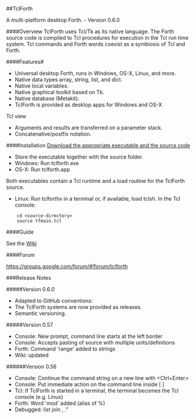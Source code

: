 ##TclForth

A multi-platform desktop Forth. - Version 0.6.0

####Overview
TclForth uses Tcl/Tk as its native language. The Forth source code is compiled to Tcl procedures for execution in the Tcl run time system. Tcl commands and Forth words coexist as a symbiosis of Tcl and Forth. 


####Features#

* Universal desktop Forth, runs in Windows, OS-X, Linux, and more. 
* Native data types array, string, list, and dict.
* Native local variables.
* Native graphical toolkit based on Tk.
* Native database (Metakit).
* TclForth is provided as desktop apps for Windows and OS-X

Tcl view

* Arguments and results are transferred on a parameter stack. 
* Concatenative/postfix notation.

####Installation
[Download the appropriate executable and the source code](https://github.com/wolfwejgaard/tclforth/releases) 

* Store the executable together with the source folder.
* Windows: Run tclforth.exe
* OS-X: Run tclforth.app

Both executables contain a Tcl runtime and a load routine for the TclForth source.

* Linux: Run tclforthx in a terminal or, if available, load tclsh. In the Tcl console:

```
    cd <source-directory>
    source tfmain.tcl
```

####Guide

See the [Wiki](https://github.com/wolfwejgaard/tclforth/wiki)

####Forum

https://groups.google.com/forum/#!forum/tclforth



###Release Notes

#####Version 0.6.0

* Adapted to GitHub conventions:
* The TclForth systems are now provided as releases.
* Semantic versioning.

#####Version 0.57

* Console: New prompt, command line starts at the left border
* Console: Accepts pasting of source with multiple units/definitions 
* Forth: Command 'range' added to strings
* Wiki: updated

######Version 0.56

* Console: Continue the command string on a new line with \<Ctrl+Enter\>
* Console: Put immediate action on the command line inside [ ]
* Tcl: If TclForth is started in a terminal, the terminal becomes the Tcl console (e.g. Linux)
* Forth: Word 'mod' added (alias of %) 
* Debugged: list join ,   ."  






